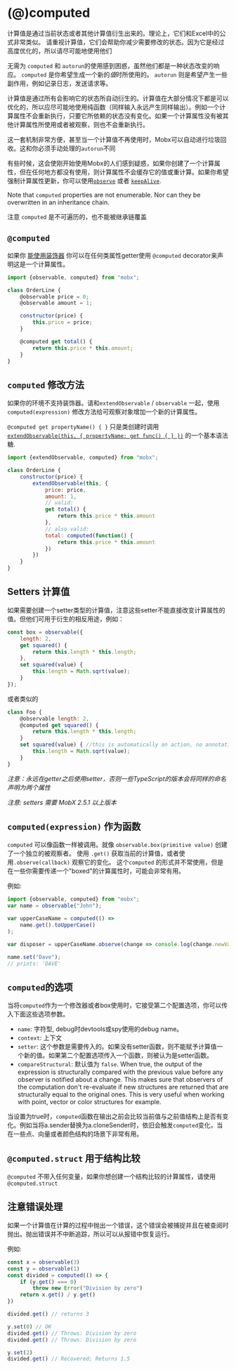 # (@)computed


计算值是通过当前状态或者其他计算值衍生出来的。理论上，它们和Excel中的公式非常类似。
请重视计算值，它们会帮助你减少需要修改的状态。因为它是经过高度优化的，所以请尽可能地使用他们

无需为 `computed` 和 `autorun`的使用感到困惑，虽然他们都是一种状态改变的响应。
`computed` 是你希望生成一个新的*值*时所使用的。
`autorun` 则是希望产生一些副作用，例如记录日志，发送请求等。

计算值是通过所有会影响它的状态所自动衍生的。计算值在大部分情况下都是可以优化的，所以应尽可能地使用纯函数（同样输入永远产生同样输出）。例如一个计算属性不会重新执行，只要它所依赖的状态没有变化。如果一个计算属性没有被其他计算属性所使用或者被观察，则也不会重新执行。

这一套机制非常方便，甚至当一个计算值不再使用时，Mobx可以自动进行垃圾回收。这和你必须手动处理的`autorun`不同

有些时候，这会使刚开始使用Mobx的人们感到疑惑，如果你创建了一个计算属性，但在任何地方都没有使用，则计算属性不会缓存它的值或重计算。如果你希望强制计算属性更新，你可以使用[`observe`](observe.md) 或者 [`keepAlive`](https://github.com/mobxjs/mobx-utils#keepalive).

Note that `computed` properties are not enumerable. Nor can they be overwritten in an inheritance chain.

注意 `computed` 是不可遍历的，也不能被继承链覆盖

## `@computed`

如果你 [能使用装饰器](../best/decorators.md) 你可以在任何类属性getter使用 `@computed` decorator来声明这是一个计算属性。

```javascript
import {observable, computed} from "mobx";

class OrderLine {
    @observable price = 0;
    @observable amount = 1;

    constructor(price) {
        this.price = price;
    }

    @computed get total() {
        return this.price * this.amount;
    }
}
```

## `computed` 修改方法

如果你的环境不支持装饰器。请和`extendObservable` / `observable` 一起，使用`computed(expression)` 修改方法给可观察对象增加一个新的计算属性。

`@computed get propertyName() { }` 只是类创建时调用 [`extendObservable(this, { propertyName: get func() { } })`](extend-observable.md) 的一个基本语法糖.

```javascript
import {extendObservable, computed} from "mobx";

class OrderLine {
    constructor(price) {
        extendObservable(this, {
            price: price,
            amount: 1,
            // valid:
            get total() {
                return this.price * this.amount
            },
            // also valid:
            total: computed(function() {
                return this.price * this.amount
            })
        })
    }
}
```

## Setters 计算值

如果需要创建一个setter类型的计算值，注意这些setter不能直接改变计算属性的值。但他们可用于衍生的相反用途，例如：

```javascript
const box = observable({
    length: 2,
    get squared() {
        return this.length * this.length;
    },
    set squared(value) {
        this.length = Math.sqrt(value);
    }
});
```

或者类似的

```javascript
class Foo {
    @observable length: 2,
    @computed get squared() {
        return this.length * this.length;
    }
    set squared(value) { //this is automatically an action, no annotation necessary
        this.length = Math.sqrt(value);
    }
}
```

_注意：永远在getter之后使用setter，否则一些TypeScript的版本会将同样的命名声明为两个属性_

_注意: setters 需要 MobX 2.5.1 以上版本_

## `computed(expression)` 作为函数


`computed` 可以像函数一样被调用。就像 `observable.box(primitive value)` 创建了一个独立的被观察者。
使用 `.get()` 获取当前的计算值，或者使用`.observe(callback)` 观察它的变化。
这个`computed` 的形式并不常使用，但是在一些你需要传递一个"boxed"的计算属性时，可能会非常有用。

例如:

```javascript
import {observable, computed} from "mobx";
var name = observable("John");

var upperCaseName = computed(() =>
	name.get().toUpperCase()
);

var disposer = upperCaseName.observe(change => console.log(change.newValue));

name.set("Dave");
// prints: 'DAVE'
```

## `computed`的选项
当将`computed`作为一个修改器或者box使用时，它接受第二个配置选项，你可以传入下面这些选项参数。

* `name`: 字符型, debug时devtools或spy使用的debug name。
* `context`: 上下文
* `setter`: 这个参数是需要传入的。如果没有setter函数，则不能赋予计算值一个新的值。如果第二个配置选项传入一个函数，则被认为是setter函数。
* `compareStructural`: 默认值为 `false`. When true, the output of the expression is structurally compared with the previous value before any observer is notified about a change. This makes sure that observers of the computation don't re-evaluate if new structures are returned that are structurally equal to the original ones. This is very useful when working with point, vector or color structures for example.

当设置为true时，`computed`函数在输出之前会比较当前值与之前值结构上是否有变化。例如当将a.sender替换为a.cloneSender时，依旧会触发`computed`变化，当在一些点、向量或者颜色结构的场景下非常有用。

## `@computed.struct` 用于结构比较

`@computed` 不带入任何变量，如果你想创建一个结构比较的计算属性，请使用`@computed.struct`


## 注意错误处理
如果一个计算值在计算的过程中抛出一个错误，这个错误会被捕捉并且在被查阅时抛出。抛出错误并不中断追踪，所以可以从报错中恢复运行。

例如:

```javascript
const x = observable(3)
const y = observable(1)
const divided = computed(() => {
    if (y.get() === 0)
        throw new Error("Division by zero")
    return x.get() / y.get()
})

divided.get() // returns 3

y.set(0) // OK
divided.get() // Throws: Division by zero
divided.get() // Throws: Division by zero

y.set(2)
divided.get() // Recovered; Returns 1.5
```
